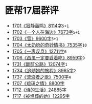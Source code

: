 # 匪帮17届群评

- [1701《寂静轰鸣》8114字](./17/1701.md)`5+1`
- [1702《一个人在海边》7673字](./17/1702.md)`5+1`
- [1703《雪》9600字](./17/1703.md)`5+1`
- [1704《太奶奶的奇妙情书》7535字](./17/1704.md)`10`
- [1705《一声叹息》12711字](./17/1705.md)`6`
- [1706《西瓜一定要舀着吃》8959字](./17/1706.md)`9`
- [1731《酩酊公路》12074字](./17/1731.md)`1`
- [1734《追随她的旅程》8965字](./17/1734.md)`2`
- [1737《流浪者之歌》7500字](./17/1737.md)`4`
- [1707《琉璃之情》8800字](./17/1707.md)
- [1712《诗的生活》24885字](./17/1712.md)
- [1717《被埋葬的她》12295字](./17/1717.md)